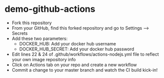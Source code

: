 # demo-github-actions

* Fork this repository 
* From your GitHub, find this forked repository and go to Settings --> Secrets
* Add these two parameters:
  * DOCKER_HUB: Add your docker hub username
  * DOCKER_HUB_SECRET: Add your docker hub password
* Edit lines 22 & 24 of .github/workflows/actions-nodejs.yml file to reflect your own image repository info
* Click on Actions tab on your repo and create a new workflow
* Commit a change to your master branch and watch the CI build kick-in!
